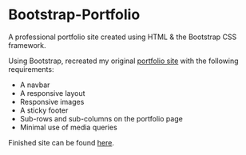 # Bootstrap-Portfolio

A professional portfolio site created using HTML & the Bootstrap CSS framework.

Using Bootstrap, recreated my original [portfolio site](https://meredithhazan.github.io/Basic-Portfolio/) with the following requirements:
* A navbar
* A responsive layout
* Responsive images
* A sticky footer  
* Sub-rows and sub-columns on the portfolio page
* Minimal use of media queries

Finished site can be found [here](https://meredithhazan.github.io/Bootstrap-Portfolio/).